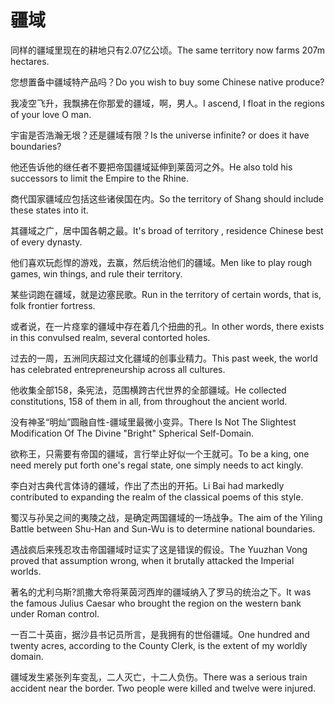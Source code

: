 # 疆域

<p><span class="chinese">同样的疆域里现在的耕地只有2.07亿公顷。</span><span class="english">The same territory now farms 207m hectares.</span></p>

<p><span class="chinese">您想置备中疆域特产品吗？</span><span class="english">Do you wish to buy some Chinese native produce?</span></p>

<p><span class="chinese">我凌空飞升，我飘拂在你那爱的疆域，啊，男人。</span><span class="english">I ascend, I float in the regions of your love O man.</span></p>

<p><span class="chinese">宇宙是否浩瀚无垠？还是疆域有限？</span><span class="english">Is the universe infinite? or does it have boundaries?</span></p>

<p><span class="chinese">他还告诉他的继任者不要把帝国疆域延伸到莱茵河之外。</span><span class="english">He also told his successors to limit the Empire to the Rhine.</span></p>

<p><span class="chinese">商代国家疆域应包括这些诸侯国在内。</span><span class="english">So the territory of Shang should include these states into it.</span></p>

<p><span class="chinese">其疆域之广，居中国各朝之最。</span><span class="english">It's broad of territory , residence Chinese best of every dynasty.</span></p>

<p><span class="chinese">他们喜欢玩彪悍的游戏，去赢，然后统治他们的疆域。</span><span class="english">Men like to play rough games, win things, and rule their territory.</span></p>

<p><span class="chinese">某些词跑在疆域，就是边塞民歌。</span><span class="english">Run in the territory of certain words, that is, folk frontier fortress.</span></p>

<p><span class="chinese">或者说，在一片痉挛的疆域中存在着几个扭曲的孔。</span><span class="english">In other words, there exists in this convulsed realm, several contorted holes.</span></p>

<p><span class="chinese">过去的一周，五洲同庆超过文化疆域的创事业精力。</span><span class="english">This past week, the world has celebrated entrepreneurship across all cultures.</span></p>

<p><span class="chinese">他收集全部158，条宪法，范围横跨古代世界的全部疆域。</span><span class="english">He collected constitutions, 158 of them in all, from throughout the ancient world.</span></p>

<p><span class="chinese">没有神圣“明灿”圆融自性-疆域里最微小变异。</span><span class="english">There Is Not The Slightest Modification Of The Divine "Bright" Spherical Self-Domain.</span></p>

<p><span class="chinese">欲称王，只需要有帝国的疆域，言行举止好似一个王就可。</span><span class="english">To be a king, one need merely put forth one's regal state, one simply needs to act kingly.</span></p>

<p><span class="chinese">李白对古典代言体诗的疆域，作出了杰出的开拓。</span><span class="english">Li Bai had markedly contributed to expanding the realm of the classical poems of this style.</span></p>

<p><span class="chinese">蜀汉与孙吴之间的夷陵之战，是确定两国疆域的一场战争。</span><span class="english">The aim of the Yiling Battle between Shu-Han and Sun-Wu is to determine national boundaries.</span></p>

<p><span class="chinese">遇战疯后来残忍攻击帝国疆域时证实了这是错误的假设。</span><span class="english">The Yuuzhan Vong proved that assumption wrong, when it brutally attacked the Imperial worlds.</span></p>

<p><span class="chinese">著名的尤利乌斯?凯撒大帝将莱茵河西岸的疆域纳入了罗马的统治之下。</span><span class="english">It was the famous Julius Caesar who brought the region on the western bank under Roman control.</span></p>

<p><span class="chinese">一百二十英亩，据沙县书记员所言，是我拥有的世俗疆域。</span><span class="english">One hundred and twenty acres, according to the County Clerk, is the extent of my worldly domain.</span></p>

<p><span class="chinese">疆域发生紧张列车变乱，二人灭亡，十二人负伤。</span><span class="english">There was a serious train accident near the border. Two people were killed and twelve were injured.</span></p>

